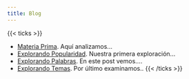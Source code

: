 ```yaml
---
title: Blog
---
```


{{< ticks >}}
* [Materia Prima](/post/materia_prima/). Aquí analizamos...
* [Explorando Popularidad](/post/explorando_popularidad/). Nuestra primera exploración...
* [Explorando Palabras](/post/explorando_palabras/). En este post vemos....
* [Explorando Temas](/post/explorando_temas/). Por último examinamos.. 
{{< /ticks >}}
